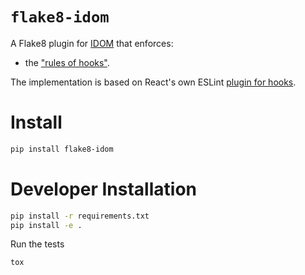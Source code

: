 # `flake8-idom`

A Flake8 plugin for [IDOM](https://github.com/idom-team/idom) that enforces:

- the ["rules of hooks"](https://reactjs.org/docs/hooks-rules.html).

The implementation is based on React's own ESLint [plugin for hooks](https://github.com/facebook/react/tree/master/packages/eslint-plugin-react-hooks).

# Install

```bash
pip install flake8-idom
```

# Developer Installation

```bash
pip install -r requirements.txt
pip install -e .
```

Run the tests

```bash
tox
```
